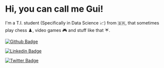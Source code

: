 # Hi, you can call me Gui!

I'm a T.I. student (Specifically in Data Science :chart_with_upwards_trend:) from :brazil:, that sometimes play chess :chess_pawn:, video games :video_game: and stuff like that :umbrella:.

[![Github Badge](https://img.shields.io/badge/-Github-000?style=flat-square&logo=Github&logoColor=white&link=https://github.com/GuilFaria)](https://github.com/GuilFaria)

[![Linkedin Badge](https://img.shields.io/badge/-LinkedIn-blue?style=flat-square&logo=Linkedin&logoColor=white&link=https://www.linkedin.com/in/guilherme-faria-409139209/)](https://www.linkedin.com/in/guilherme-faria-409139209/)

[![Twitter Badge](https://img.shields.io/badge/-Twitter-1ca0f1?style=flat-square&labelColor=1ca0f1&logo=twitter&logoColor=white&link=https://twitter.com/fagnerpsantos)](https://twitter.com/fagnerpsantos)
